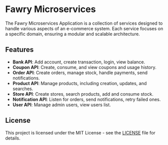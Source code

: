 # Fawry Microservices

The Fawry Microservices Application is a collection of services designed to handle various aspects of an e-commerce system. Each service focuses on a specific domain, ensuring a modular and scalable architecture.

## Features

- **Bank API**: Add account, create transaction, login, view balance.
- **Coupon API**: Create, consume, and view coupons and usage history.
- **Order API**: Create orders, manage stock, handle payments, send notifications.
- **Product API**: Manage products, including creation, updates, and searches.
- **Store API**: Create stores, search products, add and consume stock.
- **Notification API**: Listen for orders, send notifications, retry failed ones.
- **User API**: Manage admin users, view users list.

## License

This project is licensed under the MIT License - see the [LICENSE](../LICENSE) file for details.

